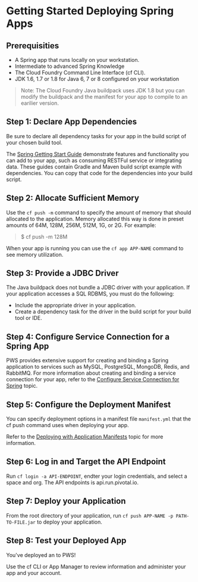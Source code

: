 # Getting Started Deploying Spring Apps

## Prerequisities
- A Spring app that runs locally on your workstation.
- Intermediate to advanced Spring Knowledge
- The Cloud Foundry Command Line Interface (cf CLI).
- JDK 1.6, 1.7 or 1.8 for Java 6, 7 or 8 configured on your workstation

> Note: The Cloud Foundry Java buildpack uses JDK 1.8 but you can modify the buildpack and the manifest for your app to compile to an earilier version.

## Step 1: Declare App Dependencies
Be sure to declare all dependency tasks for your app in the build script of your chosen build tool.

The [Spring Getting Start Guide](https://spring.io/guides) demonstrate features and functionality you can add to your app, such as consuming RESTFul service or integrating data. These guides contain Gradle and Maven build script example with dependencies. You can copy that code for the dependencies into your build script.

## Step 2: Allocate Sufficient Memory
Use the `cf push -m` command to specify the amount of memory that should allocated to the application. Memory allocated this way is done in preset amounts of 64M, 128M, 256M, 512M, 1G, or 2G. For example:
> $ cf push -m 128M

When your app is running you can use the `cf app APP-NAME` command to see memory utilization.

## Step 3: Provide a JDBC Driver
The Java buildpack does not bundle a JDBC driver with your application. If your application accesses a SQL RDBMS, you must do the following:
- Include the appropriate driver in your application.
- Create a dependency task for the driver in the build script for your build tool or IDE.

## Step 4: Configure Service Connection for a Spring App
PWS provides extensive support for creating and binding a Spring application to services such as MySQL, PostgreSQL, MongoDB, Redis, and RabbitMQ. For more information about creating and binding a service connection for your app, refer to the [Configure Service Connection for Spring](https://docs.run.pivotal.io/buildpacks/java/configuring-service-connections/spring-service-bindings.html) topic.
## Step 5: Configure the Deployment Manifest
You can specify deployment options in a manifest file `manifest.yml` that the cf push command uses when deploying your app.

Refer to the [Deploying with Application Manifests](https://docs.run.pivotal.io/devguide/deploy-apps/manifest.html) topic for more information.

## Step 6: Log in and Target the API Endpoint
Run `cf login -a API-ENDPOINT`, endter your login credentials, and select a space and org. The API endpoints is api.run.pivotal.io.

## Step 7: Deploy your Application
From the root directory of your application, run
`cf push APP-NAME -p PATH-TO-FILE.jar` to deploy your application.
## Step 8: Test your Deployed App
You've deployed an to PWS!

Use the cf CLI or App Manager to review information and administer your app and your account. 

